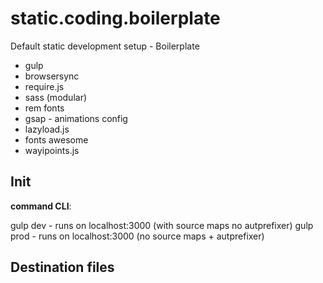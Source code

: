 # static.coding.boilerplate

Default static development setup - Boilerplate 
* gulp
* browsersync
* require.js
* sass (modular)
* rem fonts
* gsap - animations config
* lazyload.js
* fonts awesome
* wayipoints.js


## Init

__command CLI__: 

gulp dev -  runs on localhost:3000 (with source maps no autprefixer)
gulp prod -  runs on localhost:3000 (no source maps +  autprefixer)


## Destination files




